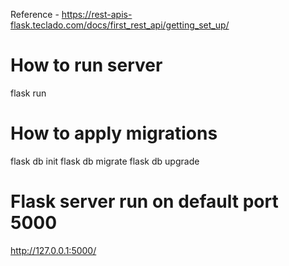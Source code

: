 Reference - https://rest-apis-flask.teclado.com/docs/first_rest_api/getting_set_up/

# How to run server
flask run

# How to apply migrations
flask db init
flask db migrate
flask db upgrade

# Flask server run on default port 5000
http://127.0.0.1:5000/